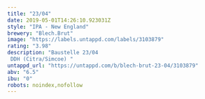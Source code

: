 ```yaml
---
title: "23/04"
date: 2019-05-01T14:26:10.923031Z
style: "IPA - New England"
brewery: "Blech.Brut"
image: "https://labels.untappd.com/labels/3103879"
rating: "3.98"
description: "Baustelle 23/04  DDH (Citra/Simcoe) "
untappd_url: "https://untappd.com/b/blech-brut-23-04/3103879"
abv: "6.5"
ibu: "0"
robots: noindex,nofollow
---
```

